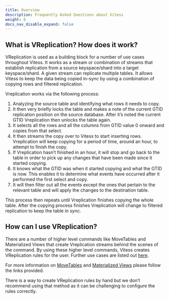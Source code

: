 ```yaml
---
title: Overview
description: Frequently Asked Questions about Vitess
weight: 6
docs_nav_disable_expand: false
---
```


## What is VReplication? How does it work?

VReplication is used as a building block for a number of use cases throughout Vitess. It works as a stream or combination of streams that establish replication from a source keyspace/shard into a target keyspace/shard. A given stream can replicate multiple tables. It allows Vitess to keep the data being copied in-sync by using a combination of copying rows and filtered replication.

Vreplication works via the following process:
1. Analyzing the source table and identifying what rows it needs to copy. 
2. It then very briefly locks the table and makes a note of the current GTID replication position on the source database. After it’s noted the current GTID Vreplication then unlocks the table again.
3. It selects all the rows and all the columns from GTID value 0 onward and copies from that select.
4. It then streams the copy over to Vitess to start inserting rows. Vreplication will keep copying for a period of time, around an hour, to attempt to finish the copy. 
5. If Vreplication hasn’t finished in an hour, it will stop and go back to the table in order to pick up any changes that have been made since it started copying.
6. It knows what the GTID was when it started copying and what the GTID is now. This enables it to determine what events have occurred after it performed the first select and copy. 
7. It will then filter out all the events except the ones that pertain to the relevant table and will apply the changes to the destination table.

This process then repeats until Vreplication finishes copying the whole table. After the copying process finishes Vreplication will change to filtered replication to keep the table in sync. 

## How can I use VReplication?

There are a number of higher level commands like MoveTables and Materialized Views that create Vreplication streams behind the scenes of the command. By using these higher level commands, Vitess creates VReplication rules for the user. Further use cases are listed out [here](https://vitess.io/docs/reference/features/vreplication/).

For more information on [MoveTables](https://vitess.io/docs/user-guides/move-tables/) and [Materialized Views](https://vitess.io/docs/user-guides/materialize/) please follow the links provided.

There is a way to create VReplication rules by hand but we don’t recommend using that method as it can be challenging to configure the rules correctly.